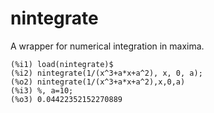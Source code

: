 # nintegrate

A wrapper for numerical integration in maxima.

    (%i1) load(nintegrate)$
    (%i2) nintegrate(1/(x^3+a*x+a^2), x, 0, a);
    (%o2) nintegrate(1/(x^3+a*x+a^2),x,0,a)
    (%i3) %, a=10;
    (%o3) 0.04422352152270889
